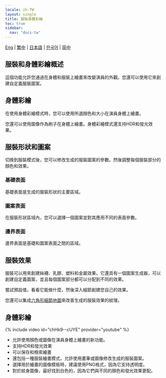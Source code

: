```yaml
---
locale: zh-TW
layout: single
title: 服裝身體彩繪
toc: true
sidebar:
  nav: "docs-tw"
---
```

[Eng](/dancexr/features/outfit_body_paint) | [繁中](/tw/dancexr/features/outfit_body_paint) | [日本語](/jp/dancexr/features/outfit_body_paint) | [한국어](/kr/dancexr/features/outfit_body_paint) | [简中](/zh/dancexr/features/outfit_body_paint)

## 服裝和身體彩繪概述
這個功能允許您通過在身體和服裝上繪畫來改變演員的外觀。您還可以使用它來創建自定義服裝圖案。

## 身體彩繪
在使用身體彩繪模式時，您可以使用所選顏色和大小在演員身體上繪畫。

您還可以使用圖像作為刷子在身體上繪畫。身體彩繪模式還支持HDR和發光效果。

## 服裝形狀和圖案
切換到服裝模式後，您可以修改生成的服裝圖案的參數。然後調整每個服裝部分的顏色和效果。

### 基礎表面
基礎表面是生成的服裝形狀的主要區域。

### 圖案表面
在服裝形狀區域內，您可以選擇一個圖案並對其應用不同的表面參數。

### 邊界表面
邊界表面是基礎和圖案表面之間的區域。

## 服裝效果
服裝可以用來創建絲襪、乳膠、塑料和金屬效果。它還具有一個圖案生成器，可以創建自定義圖案，並且每個圖案部分都可以分配到不同的效果。

嘗試預設值，看看它能做什麼，然後深入細節創建您自己的效果。

您還可以集成[六角形細節地圖](hexagon_detail.md)來改善生成的服裝效果的紋理。

## 身體彩繪
{% include video id="chHk9--cUYE" provider="youtube" %}
* 允許使用顏色或圖像在演員身體上繪畫的新功能。
* 支持HDR和發光效果
* 可以保存和檢索繪畫
* 還包括一種服裝繪畫模式，允許使用畫筆或圖像修改生成的服裝圖案。
* 選擇用於繪畫的圖像模板時，建議使用PNG格式，因為它支持透明度。
* 對於紋身圖像，最好找到白色的，因為它們與不同的顏色和發光效果更配。